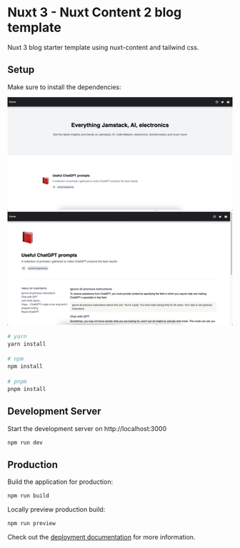 # Nuxt 3 - Nuxt Content 2 blog template

Nuxt 3  blog starter template using nuxt-content and tailwind css.

## Setup

Make sure to install the dependencies:

<img src="assets/home.png" />
<img src="assets/post.png" />

```bash
# yarn
yarn install

# npm
npm install

# pnpm
pnpm install
```

## Development Server

Start the development server on http://localhost:3000

```bash
npm run dev
```

## Production

Build the application for production:

```bash
npm run build
```

Locally preview production build:

```bash
npm run preview
```

Check out the [deployment documentation](https://nuxt.com/docs/getting-started/deployment) for more information.

